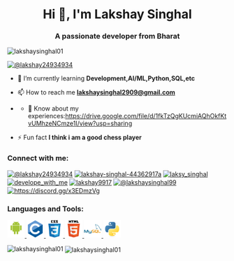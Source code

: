 <h1 align="center">Hi 👋, I'm Lakshay Singhal</h1>
<h3 align="center">A passionate developer from Bharat</h3>

<p align="left"> <img src="https://komarev.com/ghpvc/?username=lakshaysinghal01&label=Profile%20views&color=0e75b6&style=flat" alt="lakshaysinghal01" /> </p>

<p align="left"> <a href="https://twitter.com/@lakshay24934934" target="blank"><img src="https://img.shields.io/twitter/follow/@lakshay24934934?logo=twitter&style=for-the-badge" alt="@lakshay24934934" /></a> </p>

- 🌱 I’m currently learning **Development,AI/ML,Python,SQL,etc**

- 📫 How to reach me **lakshaysinghal2909@gmail.com**
- - 📄 Know about my experiences:https://drive.google.com/file/d/1fkTzQgKUcmiAQhOkfKtvUMhzeNCmze1I/view?usp=sharing

- ⚡ Fun fact **I think i am a good chess player**

<h3 align="left">Connect with me:</h3>
<p align="left">
<a href="https://twitter.com/@lakshay24934934" target="blank"><img align="center" src="https://raw.githubusercontent.com/rahuldkjain/github-profile-readme-generator/master/src/images/icons/Social/twitter.svg" alt="@lakshay24934934" height="30" width="40" /></a>
<a href="https://linkedin.com/in/lakshay-singhal-44362917a" target="blank"><img align="center" src="https://raw.githubusercontent.com/rahuldkjain/github-profile-readme-generator/master/src/images/icons/Social/linked-in-alt.svg" alt="lakshay-singhal-44362917a" height="30" width="40" /></a>
<a href="https://instagram.com/laksy_singhal" target="blank"><img align="center" src="https://raw.githubusercontent.com/rahuldkjain/github-profile-readme-generator/master/src/images/icons/Social/instagram.svg" alt="laksy_singhal" height="30" width="40" /></a>
<a href="https://www.youtube.com/c/develope_with_me" target="blank"><img align="center" src="https://raw.githubusercontent.com/rahuldkjain/github-profile-readme-generator/master/src/images/icons/Social/youtube.svg" alt="develope_with_me" height="30" width="40" /></a>
<a href="https://www.codechef.com/users/lakshay9917" target="blank"><img align="center" src="https://cdn.jsdelivr.net/npm/simple-icons@3.1.0/icons/codechef.svg" alt="lakshay9917" height="30" width="40" /></a>
<a href="https://www.hackerrank.com/@lakshaysinghal99" target="blank"><img align="center" src="https://raw.githubusercontent.com/rahuldkjain/github-profile-readme-generator/master/src/images/icons/Social/hackerrank.svg" alt="@lakshaysinghal99" height="30" width="40" /></a>
<a href="https://discord.gg/https://discord.gg/x3EDmzVg" target="blank"><img align="center" src="https://raw.githubusercontent.com/rahuldkjain/github-profile-readme-generator/master/src/images/icons/Social/discord.svg" alt="https://discord.gg/x3EDmzVg" height="30" width="40" /></a>
</p>

<h3 align="left">Languages and Tools:</h3>
<p align="left"> <a href="https://developer.android.com" target="_blank" rel="noreferrer"> <img src="https://raw.githubusercontent.com/devicons/devicon/master/icons/android/android-original-wordmark.svg" alt="android" width="40" height="40"/> </a> <a href="https://www.cprogramming.com/" target="_blank" rel="noreferrer"> <img src="https://raw.githubusercontent.com/devicons/devicon/master/icons/c/c-original.svg" alt="c" width="40" height="40"/> </a> <a href="https://www.w3schools.com/css/" target="_blank" rel="noreferrer"> <img src="https://raw.githubusercontent.com/devicons/devicon/master/icons/css3/css3-original-wordmark.svg" alt="css3" width="40" height="40"/> </a> <a href="https://www.w3.org/html/" target="_blank" rel="noreferrer"> <img src="https://raw.githubusercontent.com/devicons/devicon/master/icons/html5/html5-original-wordmark.svg" alt="html5" width="40" height="40"/> </a> <a href="https://www.mysql.com/" target="_blank" rel="noreferrer"> <img src="https://raw.githubusercontent.com/devicons/devicon/master/icons/mysql/mysql-original-wordmark.svg" alt="mysql" width="40" height="40"/> </a> <a href="https://www.python.org" target="_blank" rel="noreferrer"> <img src="https://raw.githubusercontent.com/devicons/devicon/master/icons/python/python-original.svg" alt="python" width="40" height="40"/> </a> </p>

<p><img align="left" src="https://github-readme-stats.vercel.app/api/top-langs?username=lakshaysinghal01&show_icons=true&locale=en&layout=compact" alt="lakshaysinghal01" /></p>

<p>&nbsp;<img align="center" src="https://github-readme-stats.vercel.app/api?username=lakshaysinghal01&show_icons=true&locale=en" alt="lakshaysinghal01" /></p>




